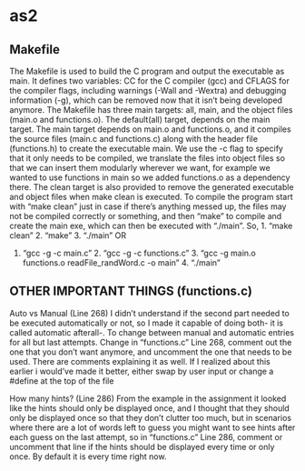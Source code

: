 # as2
## Makefile
The Makefile is used to build the C program and output the executable as main. It defines two variables: CC for the C compiler (gcc) and CFLAGS for the compiler flags, including warnings (-Wall and -Wextra) and debugging information (-g), which can be removed now that it isn’t being developed anymore. The Makefile has three main targets: all, main, and the object files (main.o and functions.o). The default(all) target, depends on the main target. The main target depends on main.o and functions.o, and it compiles the source files (main.c and functions.c) along with the header file (functions.h) to create the executable main. We use the -c flag to specify that it only needs to be compiled, we translate the files into object files so that we can insert them modularly wherever we want, for example we wanted to use functions in main so we added functions.o as a dependency there. The clean target is also provided to remove the generated executable and object files when make clean is executed.
	To compile the program start with “make clean” just in case if there’s anything messed up, the files may not be compiled correctly or something, and then “make” to compile and create the main exe, which can then be executed with “./main”. 
So, 	1.	“make clean”
	2.	“make”
	3.	“./main”
OR	
1.	“gcc -g -c main.c”
	2.	“gcc -g -c functions.c”
	3.	“gcc -g main.o functions.o readFile_randWord.c -o main”
	4.	“./main”


## OTHER IMPORTANT THINGS (functions.c)
Auto vs Manual (Line 268)
	I didn’t understand if the second part needed to be executed automatically or not, so I made it capable of doing both- it is called automatic afterall-. To change between manual and automatic entries for all but last attempts. Change in “functions.c” Line 268, comment out the one that you don’t want anymore, and uncomment the one that needs to be used. There are comments explaining it as well. If I realized about this earlier i would’ve made it better, either swap by user input or change a #define at the top of the file

How many hints? (Line 286)
	From the example in the assignment it looked like the hints should only be displayed once, and I thought that they should only be displayed once so that they don’t clutter too much, but in scenarios where there are a lot of words left to guess you might want to see hints after each guess on the last attempt, so in “functions.c” Line 286, comment or uncomment that line if the hints should be displayed every time or only once. By default it is every time right now.


